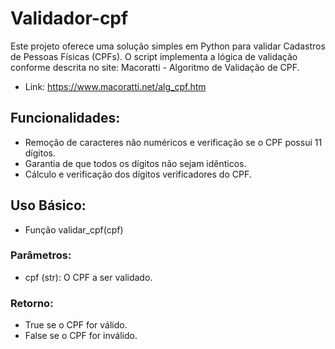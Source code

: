 # Validador-cpf
Este projeto oferece uma solução simples em Python para validar Cadastros de Pessoas Físicas (CPFs). O script implementa a lógica de validação conforme descrita no site: Macoratti - Algoritmo de Validação de CPF.

- Link: https://www.macoratti.net/alg_cpf.htm

## Funcionalidades:
- Remoção de caracteres não numéricos e verificação se o CPF possui 11 dígitos.
- Garantia de que todos os dígitos não sejam idênticos.
- Cálculo e verificação dos dígitos verificadores do CPF.

## Uso Básico:
 - Função validar_cpf(cpf)
   
### Parâmetros:
- cpf (str): O CPF a ser validado.
### Retorno:
- True se o CPF for válido.
- False se o CPF for inválido.
